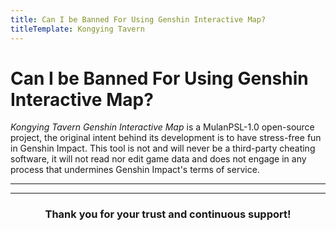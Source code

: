 ```yaml
---
title: Can I be Banned For Using Genshin Interactive Map?
titleTemplate: Kongying Tavern
---
```


# Can I be Banned For Using Genshin Interactive Map?

_Kongying Tavern Genshin Interactive Map_ is a MulanPSL-1.0 open-source project, the original intent behind its development is to have stress-free fun in Genshin Impact. This tool is not and will never be a third-party cheating software, it will not read nor edit game data and does not engage in any process that undermines Genshin Impact's terms of service.

---

<MediaIntroduction 
  media="self"
  target="_black"
  text="Web Version Portal"
  link="https://yuanshen.site"
/>

<MediaIntroduction 
  media="self"
  text="Map Client Official Download"
  link="../../../download-client"
/>

---

 <div style="text-align: center;"><h3>Thank you for your trust and continuous support!</h3></div>
